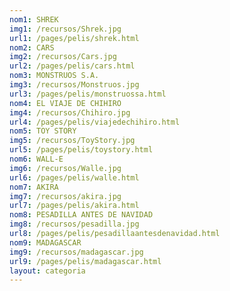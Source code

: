 ```yaml
---
nom1: SHREK
img1: /recursos/Shrek.jpg
url1: /pages/pelis/shrek.html
nom2: CARS
img2: /recursos/Cars.jpg
url2: /pages/pelis/cars.html
nom3: MONSTRUOS S.A.
img3: /recursos/Monstruos.jpg
url3: /pages/pelis/monstruossa.html
nom4: EL VIAJE DE CHIHIRO
img4: /recursos/Chihiro.jpg
url4: /pages/pelis/viajedechihiro.html
nom5: TOY STORY
img5: /recursos/ToyStory.jpg
url5: /pages/pelis/toystory.html
nom6: WALL-E
img6: /recursos/Walle.jpg
url6: /pages/pelis/walle.html
nom7: AKIRA
img7: /recursos/akira.jpg
url7: /pages/pelis/akira.html
nom8: PESADILLA ANTES DE NAVIDAD
img8: /recursos/pesadilla.jpg
url8: /pages/pelis/pesadillaantesdenavidad.html
nom9: MADAGASCAR
img9: /recursos/madagascar.jpg
url9: /pages/pelis/madagascar.html
layout: categoria
---
```


